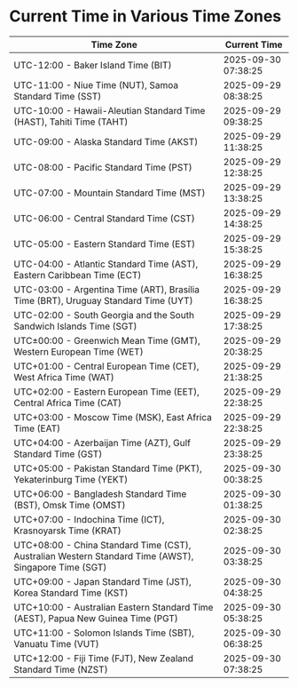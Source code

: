 # Current Time in Various Time Zones

| Time Zone | Current Time |
|-----------|--------------|
| UTC-12:00 - Baker Island Time (BIT) | 2025-09-30 07:38:25 |
| UTC-11:00 - Niue Time (NUT), Samoa Standard Time (SST) | 2025-09-29 08:38:25 |
| UTC-10:00 - Hawaii-Aleutian Standard Time (HAST), Tahiti Time (TAHT) | 2025-09-29 09:38:25 |
| UTC-09:00 - Alaska Standard Time (AKST) | 2025-09-29 11:38:25 |
| UTC-08:00 - Pacific Standard Time (PST) | 2025-09-29 12:38:25 |
| UTC-07:00 - Mountain Standard Time (MST) | 2025-09-29 13:38:25 |
| UTC-06:00 - Central Standard Time (CST) | 2025-09-29 14:38:25 |
| UTC-05:00 - Eastern Standard Time (EST) | 2025-09-29 15:38:25 |
| UTC-04:00 - Atlantic Standard Time (AST), Eastern Caribbean Time (ECT) | 2025-09-29 16:38:25 |
| UTC-03:00 - Argentina Time (ART), Brasília Time (BRT), Uruguay Standard Time (UYT) | 2025-09-29 16:38:25 |
| UTC-02:00 - South Georgia and the South Sandwich Islands Time (SGT) | 2025-09-29 17:38:25 |
| UTC±00:00 - Greenwich Mean Time (GMT), Western European Time (WET) | 2025-09-29 20:38:25 |
| UTC+01:00 - Central European Time (CET), West Africa Time (WAT) | 2025-09-29 21:38:25 |
| UTC+02:00 - Eastern European Time (EET), Central Africa Time (CAT) | 2025-09-29 22:38:25 |
| UTC+03:00 - Moscow Time (MSK), East Africa Time (EAT) | 2025-09-29 22:38:25 |
| UTC+04:00 - Azerbaijan Time (AZT), Gulf Standard Time (GST) | 2025-09-29 23:38:25 |
| UTC+05:00 - Pakistan Standard Time (PKT), Yekaterinburg Time (YEKT) | 2025-09-30 00:38:25 |
| UTC+06:00 - Bangladesh Standard Time (BST), Omsk Time (OMST) | 2025-09-30 01:38:25 |
| UTC+07:00 - Indochina Time (ICT), Krasnoyarsk Time (KRAT) | 2025-09-30 02:38:25 |
| UTC+08:00 - China Standard Time (CST), Australian Western Standard Time (AWST), Singapore Time (SGT) | 2025-09-30 03:38:25 |
| UTC+09:00 - Japan Standard Time (JST), Korea Standard Time (KST) | 2025-09-30 04:38:25 |
| UTC+10:00 - Australian Eastern Standard Time (AEST), Papua New Guinea Time (PGT) | 2025-09-30 05:38:25 |
| UTC+11:00 - Solomon Islands Time (SBT), Vanuatu Time (VUT) | 2025-09-30 06:38:25 |
| UTC+12:00 - Fiji Time (FJT), New Zealand Standard Time (NZST) | 2025-09-30 07:38:25 |
